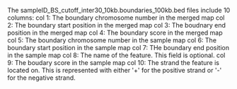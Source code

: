 The sampleID_BS_cutoff_inter30_10kb.boundaries_100kb.bed files include 10 columns:
col 1: The boundary chromosome number in the merged map
col 2: The boundary start position in the merged map 
col 3: The boudnary end position in the merged map
col 4: The boundary score in the merged map
col 5: The boundary chromosome number in the sample map
col 6: The boundary start position in the sample map
col 7: THe boundary end position in the sample map
col 8: The name of the feature. This field is optional.
col 9: The boudary score in the sample map
col 10: The strand the feature is located on. This is represented with either '+' for the positive strand or '-' for the negative strand.